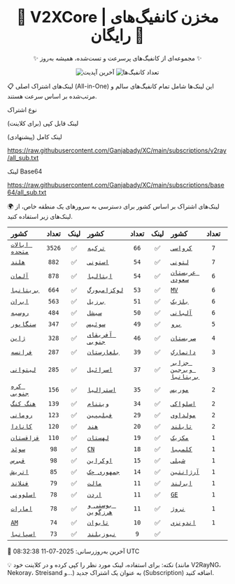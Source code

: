 <div align="center">
<h1 style="font-size: 2.5em; font-weight: bold;">🚀 V2XCore | مخزن کانفیگ‌های رایگان 🚀</h1>
<p>✨ مجموعه‌ای از کانفیگ‌های پرسرعت و تست‌شده، همیشه به‌روز ✨</p>

<p>
<img src="https://img.shields.io/badge/Updated-2025-07-11 08:32:38 UTC-blue?style=for-the-badge&logo=github" alt="آخرین آپدیت">
<img src="https://img.shields.io/badge/Configs-18059-green?style=for-the-badge&logo=serverless" alt="تعداد کانفیگ‌ها">
</p>
</div>

📋 لینک‌های اشتراک اصلی (All-in-One)
این لینک‌ها شامل تمام کانفیگ‌های سالم و مرتب‌شده بر اساس سرعت هستند.

نوع اشتراک

لینک قابل کپی (برای کلاینت)

لینک کامل (پیشنهادی)

https://raw.githubusercontent.com/Ganjabady/XC/main/subscriptions/v2ray/all_sub.txt

لینک Base64

https://raw.githubusercontent.com/Ganjabady/XC/main/subscriptions/base64/all_sub.txt

🌍 لینک‌های اشتراک بر اساس کشور
برای دسترسی به سرورهای یک منطقه خاص، از لینک‌های زیر استفاده کنید.

| کشور | تعداد | لینک | کشور | تعداد | لینک | کشور | تعداد | لینک |
| :--- | :---: | :---: | :--- | :---: | :---: | :--- | :---: | :---: |
| [`ایالات متحده`](https://raw.githubusercontent.com/Ganjabady/XC/main/subscriptions/regions/US.txt) | `3526` | ✅ | [`ترکیه`](https://raw.githubusercontent.com/Ganjabady/XC/main/subscriptions/regions/TR.txt) | `66` | ✅ | [`کرواسی`](https://raw.githubusercontent.com/Ganjabady/XC/main/subscriptions/regions/HR.txt) | `7` | ✅ |
| [`هلند`](https://raw.githubusercontent.com/Ganjabady/XC/main/subscriptions/regions/NL.txt) | `882` | ✅ | [`استونی`](https://raw.githubusercontent.com/Ganjabady/XC/main/subscriptions/regions/EE.txt) | `54` | ✅ | [`لتونی`](https://raw.githubusercontent.com/Ganjabady/XC/main/subscriptions/regions/LV.txt) | `7` | ✅ |
| [`آلمان`](https://raw.githubusercontent.com/Ganjabady/XC/main/subscriptions/regions/DE.txt) | `878` | ✅ | [`ایتالیا`](https://raw.githubusercontent.com/Ganjabady/XC/main/subscriptions/regions/IT.txt) | `54` | ✅ | [`عربستان سعودی`](https://raw.githubusercontent.com/Ganjabady/XC/main/subscriptions/regions/SA.txt) | `6` | ✅ |
| [`بریتانیا`](https://raw.githubusercontent.com/Ganjabady/XC/main/subscriptions/regions/GB.txt) | `664` | ✅ | [`لوکزامبورگ`](https://raw.githubusercontent.com/Ganjabady/XC/main/subscriptions/regions/LU.txt) | `53` | ✅ | [`MV`](https://raw.githubusercontent.com/Ganjabady/XC/main/subscriptions/regions/MV.txt) | `6` | ✅ |
| [`ایران`](https://raw.githubusercontent.com/Ganjabady/XC/main/subscriptions/regions/IR.txt) | `563` | ✅ | [`برزیل`](https://raw.githubusercontent.com/Ganjabady/XC/main/subscriptions/regions/BR.txt) | `51` | ✅ | [`بلژیک`](https://raw.githubusercontent.com/Ganjabady/XC/main/subscriptions/regions/BE.txt) | `6` | ✅ |
| [`روسیه`](https://raw.githubusercontent.com/Ganjabady/XC/main/subscriptions/regions/RU.txt) | `484` | ✅ | [`سیشل`](https://raw.githubusercontent.com/Ganjabady/XC/main/subscriptions/regions/SC.txt) | `50` | ✅ | [`آلبانی`](https://raw.githubusercontent.com/Ganjabady/XC/main/subscriptions/regions/AL.txt) | `6` | ✅ |
| [`سنگاپور`](https://raw.githubusercontent.com/Ganjabady/XC/main/subscriptions/regions/SG.txt) | `347` | ✅ | [`سوئیس`](https://raw.githubusercontent.com/Ganjabady/XC/main/subscriptions/regions/CH.txt) | `49` | ✅ | [`پرو`](https://raw.githubusercontent.com/Ganjabady/XC/main/subscriptions/regions/PE.txt) | `5` | ✅ |
| [`ژاپن`](https://raw.githubusercontent.com/Ganjabady/XC/main/subscriptions/regions/JP.txt) | `328` | ✅ | [`آفریقای جنوبی`](https://raw.githubusercontent.com/Ganjabady/XC/main/subscriptions/regions/ZA.txt) | `46` | ✅ | [`صربستان`](https://raw.githubusercontent.com/Ganjabady/XC/main/subscriptions/regions/RS.txt) | `4` | ✅ |
| [`فرانسه`](https://raw.githubusercontent.com/Ganjabady/XC/main/subscriptions/regions/FR.txt) | `287` | ✅ | [`بلغارستان`](https://raw.githubusercontent.com/Ganjabady/XC/main/subscriptions/regions/BG.txt) | `39` | ✅ | [`دانمارک`](https://raw.githubusercontent.com/Ganjabady/XC/main/subscriptions/regions/DK.txt) | `3` | ✅ |
| [`لیتوانی`](https://raw.githubusercontent.com/Ganjabady/XC/main/subscriptions/regions/LT.txt) | `285` | ✅ | [`اسرائیل`](https://raw.githubusercontent.com/Ganjabady/XC/main/subscriptions/regions/IL.txt) | `37` | ✅ | [`جزایر ویرجین بریتانیا`](https://raw.githubusercontent.com/Ganjabady/XC/main/subscriptions/regions/VG.txt) | `3` | ✅ |
| [`کره جنوبی`](https://raw.githubusercontent.com/Ganjabady/XC/main/subscriptions/regions/KR.txt) | `156` | ✅ | [`استرالیا`](https://raw.githubusercontent.com/Ganjabady/XC/main/subscriptions/regions/AU.txt) | `35` | ✅ | [`موریس`](https://raw.githubusercontent.com/Ganjabady/XC/main/subscriptions/regions/MU.txt) | `2` | ✅ |
| [`هنگ کنگ`](https://raw.githubusercontent.com/Ganjabady/XC/main/subscriptions/regions/HK.txt) | `139` | ✅ | [`ویتنام`](https://raw.githubusercontent.com/Ganjabady/XC/main/subscriptions/regions/VN.txt) | `34` | ✅ | [`اسلواکی`](https://raw.githubusercontent.com/Ganjabady/XC/main/subscriptions/regions/SK.txt) | `2` | ✅ |
| [`رومانی`](https://raw.githubusercontent.com/Ganjabady/XC/main/subscriptions/regions/RO.txt) | `123` | ✅ | [`فیلیپین`](https://raw.githubusercontent.com/Ganjabady/XC/main/subscriptions/regions/PH.txt) | `29` | ✅ | [`مولداوی`](https://raw.githubusercontent.com/Ganjabady/XC/main/subscriptions/regions/MD.txt) | `2` | ✅ |
| [`کانادا`](https://raw.githubusercontent.com/Ganjabady/XC/main/subscriptions/regions/CA.txt) | `120` | ✅ | [`هند`](https://raw.githubusercontent.com/Ganjabady/XC/main/subscriptions/regions/IN.txt) | `20` | ✅ | [`تایلند`](https://raw.githubusercontent.com/Ganjabady/XC/main/subscriptions/regions/TH.txt) | `2` | ✅ |
| [`قزاقستان`](https://raw.githubusercontent.com/Ganjabady/XC/main/subscriptions/regions/KZ.txt) | `110` | ✅ | [`لهستان`](https://raw.githubusercontent.com/Ganjabady/XC/main/subscriptions/regions/PL.txt) | `19` | ✅ | [`مکزیک`](https://raw.githubusercontent.com/Ganjabady/XC/main/subscriptions/regions/MX.txt) | `1` | ✅ |
| [`سوئد`](https://raw.githubusercontent.com/Ganjabady/XC/main/subscriptions/regions/SE.txt) | `98` | ✅ | [`CN`](https://raw.githubusercontent.com/Ganjabady/XC/main/subscriptions/regions/CN.txt) | `18` | ✅ | [`کلمبیا`](https://raw.githubusercontent.com/Ganjabady/XC/main/subscriptions/regions/CO.txt) | `1` | ✅ |
| [`قبرس`](https://raw.githubusercontent.com/Ganjabady/XC/main/subscriptions/regions/CY.txt) | `98` | ✅ | [`اوکراین`](https://raw.githubusercontent.com/Ganjabady/XC/main/subscriptions/regions/UA.txt) | `15` | ✅ | [`شیلی`](https://raw.githubusercontent.com/Ganjabady/XC/main/subscriptions/regions/CL.txt) | `1` | ✅ |
| [`اتریش`](https://raw.githubusercontent.com/Ganjabady/XC/main/subscriptions/regions/AT.txt) | `85` | ✅ | [`جمهوری چک`](https://raw.githubusercontent.com/Ganjabady/XC/main/subscriptions/regions/CZ.txt) | `14` | ✅ | [`آرژانتین`](https://raw.githubusercontent.com/Ganjabady/XC/main/subscriptions/regions/AR.txt) | `1` | ✅ |
| [`فنلاند`](https://raw.githubusercontent.com/Ganjabady/XC/main/subscriptions/regions/FI.txt) | `79` | ✅ | [`مالت`](https://raw.githubusercontent.com/Ganjabady/XC/main/subscriptions/regions/MT.txt) | `11` | ✅ | [`ایرلند`](https://raw.githubusercontent.com/Ganjabady/XC/main/subscriptions/regions/IE.txt) | `1` | ✅ |
| [`اسلوونی`](https://raw.githubusercontent.com/Ganjabady/XC/main/subscriptions/regions/SI.txt) | `78` | ✅ | [`اردن`](https://raw.githubusercontent.com/Ganjabady/XC/main/subscriptions/regions/JO.txt) | `11` | ✅ | [`GE`](https://raw.githubusercontent.com/Ganjabady/XC/main/subscriptions/regions/GE.txt) | `1` | ✅ |
| [`امارات`](https://raw.githubusercontent.com/Ganjabady/XC/main/subscriptions/regions/AE.txt) | `78` | ✅ | [`بوسنی و هرزگوین`](https://raw.githubusercontent.com/Ganjabady/XC/main/subscriptions/regions/BA.txt) | `11` | ✅ | [`نروژ`](https://raw.githubusercontent.com/Ganjabady/XC/main/subscriptions/regions/NO.txt) | `1` | ✅ |
| [`AM`](https://raw.githubusercontent.com/Ganjabady/XC/main/subscriptions/regions/AM.txt) | `74` | ✅ | [`تایوان`](https://raw.githubusercontent.com/Ganjabady/XC/main/subscriptions/regions/TW.txt) | `10` | ✅ | [`اندونزی`](https://raw.githubusercontent.com/Ganjabady/XC/main/subscriptions/regions/ID.txt) | `1` | ✅ |
| [`اسپانیا`](https://raw.githubusercontent.com/Ganjabady/XC/main/subscriptions/regions/ES.txt) | `73` | ✅ | [`نیوزیلند`](https://raw.githubusercontent.com/Ganjabady/XC/main/subscriptions/regions/NZ.txt) | `9` | ✅ |  |  |  |


🔄 آخرین به‌روزرسانی: 2025-07-11 08:32:38 UTC

💡 نکته: برای استفاده، لینک مورد نظر را کپی کرده و در کلاینت خود (مانند V2RayNG، Nekoray، Streisand و...) به عنوان یک اشتراک جدید (Subscription) اضافه کنید.
